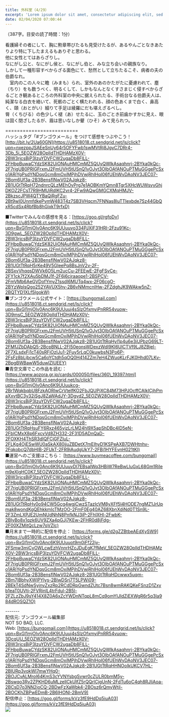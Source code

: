 ```yaml
---
title: 外科室（4/29）
excerpt: 'Lorem ipsum dolor sit amet, consectetur adipiscing elit, sed do eiusmod tempor incididunt ut labore et dolore magna aliqua. Praesent elementum facilisis leo vel fringilla est ullamcorper eget. At imperdiet dui accumsan sit amet nulla facilisi morbi tempus.'
date: 02/04/2020 07:00:44
---
```


（387字。目安の読了時間：1分）  
  
看護婦その者にして、胸に勲章帯びたるも見受けたるが、あるやんごとなきあたりより特に下したまえるもありぞと思わる。  
他に女性とてはあらざりし。  
なにがし公と、なにがし侯と、なにがし伯と、みな立ち会いの親族なり。  
しかして一種形容すべからざる面色にて、愁然として立ちたるこそ、病者の夫の伯爵なれ。  
　室内のこの人々に瞻（みまも）られ、室外のあのかたがたに憂慮われて、塵（ちり）をも数うべく、明るくして、しかもなんとなくすさまじく侵すべからざるごとき観あるところの外科室の中央に据えられたる、手術台なる伯爵夫人は、純潔なる白衣を絡いて、死骸のごとく横たわれる、顔の色あくまで白く、鼻高く、頤（おとがい）細りて手足は綾羅にだも堪えざるべし。  
脣（くちびる）の色少しく褪（あ）せたるに、玉のごとき前歯かすかに見え、眼は固く閉ざしたるが、眉は思いなしか顰（ひそ）みて見られつ。  
  
\=========================  
ハッシュタグ「#ブンゴウメール」をつけて感想をつぶやこう！　  
[http://bit.ly/2Ua60GN](https://u8518018.ct.sendgrid.net/ls/click?upn=nxezppJSAEeSnUy64r5OFYFwb1swMVtRj8JgyC7DRr4-3Db_5i_5EOZW28OpIldTHDHAMzX0V-2BW3rjcsBjP3IzuYDVFCW2ugaDb8FlLL-2FHbpBuwaCYdzSK82UiONAuHMCmMZ5QUyQWlkAsaqhnrj-2BYka0kQc-2F7rigUB0PRlGFrxmJ2FmUVH5tUSnQ1vOJyt3OIbOAfANOuPTMuGGgePcSxo1ARiYgPsdYNDqsGcm8mOxiMPjhDVwjRhIHoI06fUEhWvDAoNV3JEC07-2Bom6Uf3a-2B3BensfINwV02AJqkz8-2B1UGtTtRqH72ndnrcQLzMEhOvPrg7e1AOBKmYQmn8Tgr5XHcWUWsvyGhjDKOZ2FCsT7R9HMUiRdIKC2vr4-2Fw9AQwGMGCXMqHMJV-2BkzscJPW4QTYBaQiRgFZu-2Bt9wI0UnmfdkePvmW483T4z7SB3VHqcm7FNNas8luTTIexbde7Sz44GbQxR5cdSx4RbfBb8hGixkT9rfxD)  
  
■Twitterでみんなの感想を見る：[https://goo.gl/rgfoDv](https://u8518018.ct.sendgrid.net/ls/click?upn=BxGl1mjOlv0Anc6K9UUuuvo334PJXlF31HRI-2Fzu91Kc-3D9gwL_5EOZW28OpIldTHDHAMzX0V-2BW3rjcsBjP3IzuYDVFCW2ugaDb8FlLL-2FHbpBuwaCYdzSK82UiONAuHMCmMZ5QUyQWlkAsaqhnrj-2BYka0kQc-2F7rigUB0PRlGFrxmJ2FmUVH5tUSnQ1vOJyt3OIbOAfANOuPTMuGGgePcSxo1ARiYgPsdYNDqsGcm8mOxiMPjhDVwjRhIHoI06fUEhWvDAoNV3JEC07-2Bom6Uf3a-2B3BensfINwV02AJqkz8-2B1UGtTtRqH5rKe49V5GIeePq8BsJnV2v-2F-2BSxvVhqqsDWVk6O5Lm2ucCu-2FEEwE-2FgFSvCe-2FY1ck7f2XAu5bDMJ1f-2F6j6cjraaope1-2BSPCV-2FmVMb6AeGVDofYmyZ1ssdI6MUTq4wx-2F06cgO-2BYzWplsQgo252YAVUX5hy-2B6vNMmcnIHw-2FZdghJK9WAkw5nZ-2BQTYD1XLf5IgokW)  
■ブンゴウメール公式サイト：[https://bungomail.com](https://u8518018.ct.sendgrid.net/ls/click?upn=BxGl1mjOlv0Anc6K9UUuuj4sSlzOfxmyiPnRR54vuow-3D9msC_5EOZW28OpIldTHDHAMzX0V-2BW3rjcsBjP3IzuYDVFCW2ugaDb8FlLL-2FHbpBuwaCYdzSK82UiONAuHMCmMZ5QUyQWlkAsaqhnrj-2BYka0kQc-2F7rigUB0PRlGFrxmJ2FmUVH5tUSnQ1vOJyt3OIbOAfANOuPTMuGGgePcSxo1ARiYgPsdYNDqsGcm8mOxiMPjhDVwjRhIHoI06fUEhWvDAoNV3JEC07-2Bom6Uf3a-2B3BensfINwV02AJqkz8-2B1UGtTtRqHyl1p4u6e3iUPbzG69LT-2FMfJZbDAbQ5-2BcpBNLL-2FI50eonsWDexzWdI9KI6UlCTVf9LJ8ZBjel-2F7XLsdxFj1cT40sRFjOzIJu1-2Fuy5rLqC0kuwbsN3Po6P-2FsFz8bLjbcw5Ca6oYCtdh5qOQ0H414ZZm7eH4ZWuoKLrFJK0Hhd07LKv-2BpgBWBawW5duwlZIUEEY)  
■青空文庫でこの作品を読む：[https://www.aozora.gr.jp/cards/000050/files/360\_19397.html](https://u8518018.ct.sendgrid.net/ls/click?upn=BxGl1mjOlv0Anc6K9UUuukcg-2Br1WqkbqbU8FzkAORlwCrVtelfKO2FbJQUPjXC84M73HPJOcffCAlkICjhPmaXxvtBC3y32iSgJ8ZaWAdJY-3Dgvd2_5EOZW28OpIldTHDHAMzX0V-2BW3rjcsBjP3IzuYDVFCW2ugaDb8FlLL-2FHbpBuwaCYdzSK82UiONAuHMCmMZ5QUyQWlkAsaqhnrj-2BYka0kQc-2F7rigUB0PRlGFrxmJ2FmUVH5tUSnQ1vOJyt3OIbOAfANOuPTMuGGgePcSxo1ARiYgPsdYNDqsGcm8mOxiMPjhDVwjRhIHoI06fUEhWvDAoNV3JEC07-2Bom6Uf3a-2B3BensfINwV02AJqkz8-2B1UGtTtRqHsuFY6Rxz465yjzLrLM24hl9X5apShDBc4ID5eN-2FblCMxX8p6FxcvVd8ZH332-2F31D5ADnQaD-2FOXKH4ThSR3dIQFCjGFZIuL-2FLKg4OjESwWU0aSkAX80jjuZBDetX7mEIhyD1KSPeAXB7DWHtnhv-2FqkobcQ7dbHIB-2FUkT-2FR9iAudgUkY7-2FBi1HYFEvnH021tKI)  
■運営へのご支援はこちら： [https://www.buymeacoffee.com/bungomail](https://u8518018.ct.sendgrid.net/ls/click?upn=BxGl1mjOlv0Anc6K9UUuuvDl7EBsalWq3HBiW7ReBwLluGxL68Gm1RiIem9eXlgHC0K7_5EOZW28OpIldTHDHAMzX0V-2BW3rjcsBjP3IzuYDVFCW2ugaDb8FlLL-2FHbpBuwaCYdzSK82UiONAuHMCmMZ5QUyQWlkAsaqhnrj-2BYka0kQc-2F7rigUB0PRlGFrxmJ2FmUVH5tUSnQ1vOJyt3OIbOAfANOuPTMuGGgePcSxo1ARiYgPsdYNDqsGcm8mOxiMPjhDVwjRhIHoI06fUEhWvDAoNV3JEC07-2Bom6Uf3a-2B3BensfINwV02AJqkz8-2B1UGtTtRqHv0o94CW5Gcg4wgjCwzSTazIcVM8yXFf5l4HODE7ngMZ1JrUpmak8wondKgQEhkkmIcTMzOO-2FmF0Eg40AZ68XbnXdiNd0T1Sn9L-2F3ZmLXPJE2UmNUdNhN8PnfkNJ3iP-2FhIXHl-2FwbK-2BIyBo8x1qzk6UV9ZXa4pGJj7KEw-2FHR0d8jFdg-2F00XZMitQcLzw7qVZIc)  
■月末まで一時的に配信を停止： [https://forms.gle/d2gZZBtbeAEdXySW9](https://u8518018.ct.sendgrid.net/ls/click?upn=BxGl1mjOlv0Anc6K9UUuuot9m0iFf22jy-2FSmw3mjCyOWLcwEzhVnnrHZcJDuEgK7fMeV_5EOZW28OpIldTHDHAMzX0V-2BW3rjcsBjP3IzuYDVFCW2ugaDb8FlLL-2FHbpBuwaCYdzSK82UiONAuHMCmMZ5QUyQWlkAsaqhnrj-2BYka0kQc-2F7rigUB0PRlGFrxmJ2FmUVH5tUSnQ1vOJyt3OIbOAfANOuPTMuGGgePcSxo1ARiYgPsdYNDqsGcm8mOxiMPjhDVwjRhIHoI06fUEhWvDAoNV3JEC07-2Bom6Uf3a-2B3BensfINwV02AJqkz8-2B1UGtTtRqHDcwwx5uqm-2Bm7IBbhyXWIPYlys-2BlwDSrj7T5LPWi09-2BEkT4SdNwSyjnvZxzRp2RCdDRpGwndZUtc7Bsn8wmRAKQKeFSnzD1Zxyb1eaT0UVtj-2FVRinIL4trFdul-2B5l-2FZLzZbJ9sY414X8Z0A6xZcYWDnNTqpL8mCq9omYIJIdZiEXWgR6r5q3Ia984dROSQZ1O)  
  
\-------  
配信元: ブンゴウメール編集部  
NOT SO BAD, LLC.  
Web: [https://bungomail.com](https://u8518018.ct.sendgrid.net/ls/click?upn=BxGl1mjOlv0Anc6K9UUuuj4sSlzOfxmyiPnRR54vuow-3DcqUU_5EOZW28OpIldTHDHAMzX0V-2BW3rjcsBjP3IzuYDVFCW2ugaDb8FlLL-2FHbpBuwaCYdzSK82UiONAuHMCmMZ5QUyQWlkAsaqhnrj-2BYka0kQc-2F7rigUB0PRlGFrxmJ2FmUVH5tUSnQ1vOJyt3OIbOAfANOuPTMuGGgePcSxo1ARiYgPsdYNDqsGcm8mOxiMPjhDVwjRhIHoI06fUEhWvDAoNV3JEC07-2Bom6Uf3a-2B3BensfINwV02AJqkz8-2B1UGtTtRqHHNOoIkUKCV7HL-2BIURp3vokWI7mwYHq0-2BOJCvALMroI64KmS3cYVNYsbgSvwr0cZULR0bmM5y-2Bswqo3Ry2ZPKHD6uMLzellCkUIfZ5rQQrlCjgUnN-2FdTu6oC4qh8RJliAoa-2BCsD7o3NN2joCQ-2BDwFzXaWbk4-2BOsz6rQmyWtjl-2BOCKhZBPwEDmB-2B6IHONl-2BmV9)  
配信停止：[https://goo.gl/forms/kVz3fE9HdDq5iuA03](https://goo.gl/forms/kVz3fE9HdDq5iuA03)  
![](https://u8518018.ct.sendgrid.net/wf/open?upn=ypZaqTjaYrwJSsa-2BLe7H7RcvxSux8rtM6dMtnptkxLQMLiJbmQ03whDMSt9-2BvxM-2BKE6ujadHWCHS-2FYDUUXrKB1ko48yvbyCc0cRihB-2Fp5Bay9wjnwFFFSOMUGZ1XsQFLSw-2BcLxQJ-2FKCEDcoi1anZIujvZxhfG-2BrbssiqFCkfdXS9EETbdqMvpJEBM3ztQF3-2BxYEbnMsiL-2FrkI9QDSDU-2FmNLPYKt-2FiGXf4JV8WHgimB67uavOTiylX-2FI8pmlbd3Q5cGdzc6GC9h9CioWp-2BGmQrOYFVPuIWhSUBGXkCrBDE5BD9J9NeG-2FGaloifGzAza58GaY875D-2FdaaMCiL71KDfnnLXVJIFdApqJFv8G-2FlC65XpJ1zLExCZipHm5A4pHfDFtE81DuHsg-2BHzriVbLFwxhNRL86btxYEsUbzU4pVJsHWirh0Oeikd4IkpzFUsrEuEuj-2B6Hl0FUGDvqNmN4MraMg-3D-3D)